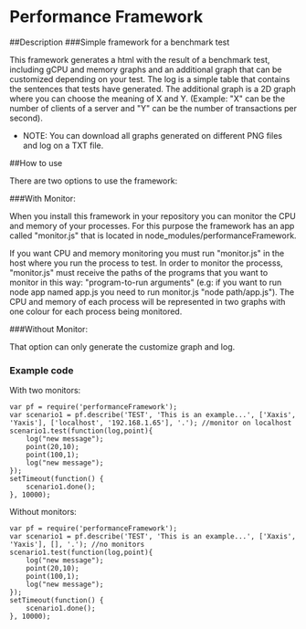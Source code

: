 Performance Framework
=====================

##Description
###Simple framework for a benchmark test

This framework generates a html with the result of a benchmark test, including gCPU and memory graphs and an additional 
graph that can be customized depending on your test.
The log is a simple table that contains the sentences that tests have generated.
The additional graph is a 2D graph where you can choose the meaning of X and Y.
(Example: "X" can be the number of clients of a server and "Y" can be the number of transactions per second).
* NOTE: You can download all graphs generated on different PNG files and log on a TXT file.

##How to use

There are two options to use the framework:


###With Monitor:

When you install this framework in your repository you can monitor the CPU and memory of your processes. For this purpose
the framework has an app called "monitor.js" that is located in node_modules/performanceFramework.

If you want CPU and memory monitoring you must run "monitor.js" in the host where you run the process to test. In order to
monitor the processs, "monitor.js" must receive the paths of the programs that you want to monitor in this way: "program-to-run 
arguments" (e.g: if you want to run node app named app.js you need to run monitor.js "node path/app.js").
The CPU and memory of each process will be represented in two graphs with one colour for each process being monitored.

###Without Monitor:

That option can only generate the customize graph and log.

### Example code

With two monitors:

```
var pf = require('performanceFramework');
var scenario1 = pf.describe('TEST', 'This is an example...', ['Xaxis', 'Yaxis'], ['localhost', '192.168.1.65'], '.'); //monitor on localhost
scenario1.test(function(log,point){
    log("new message");
    point(20,10);
    point(100,1);
    log("new message");
});
setTimeout(function() {
    scenario1.done();
}, 10000); 
```

Without monitors:

```
var pf = require('performanceFramework');
var scenario1 = pf.describe('TEST', 'This is an example...', ['Xaxis', 'Yaxis'], [], '.'); //no monitors
scenario1.test(function(log,point){
    log("new message");
    point(20,10);
    point(100,1);
    log("new message");
});
setTimeout(function() {
    scenario1.done();
}, 10000); 
```
